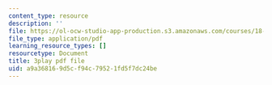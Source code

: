 ```yaml
---
content_type: resource
description: ''
file: https://ol-ocw-studio-app-production.s3.amazonaws.com/courses/18-086-mathematical-methods-for-engineers-ii-spring-2006/a9a368169d5cf94c79521fd5f7dc24be_iVUsEwSg-lw.pdf
file_type: application/pdf
learning_resource_types: []
resourcetype: Document
title: 3play pdf file
uid: a9a36816-9d5c-f94c-7952-1fd5f7dc24be
---
```

